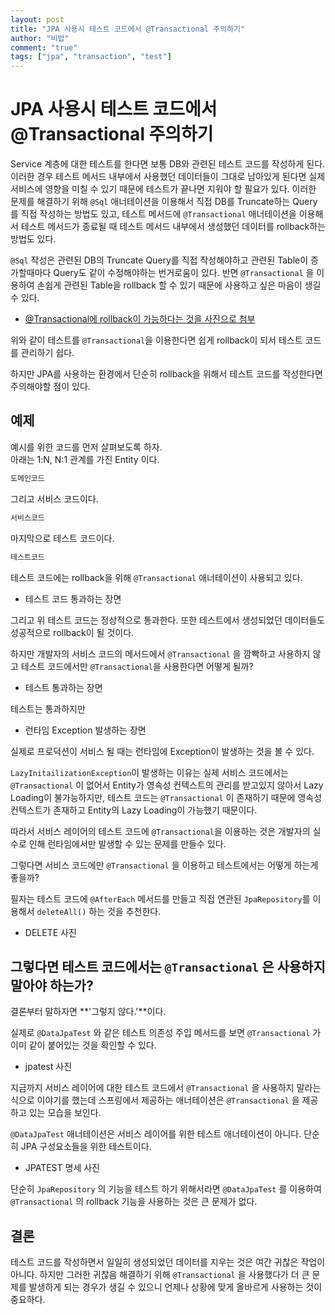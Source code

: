 ```yaml
---
layout: post
title: "JPA 사용시 테스트 코드에서 @Transactional 주의하기"
author: "비밥"
comment: "true"
tags: ["jpa", "transaction", "test"]
---
```


# JPA 사용시 테스트 코드에서 @Transactional 주의하기

Service 계층에 대한 테스트를 한다면 보통 DB와 관련된 테스트 코드를 작성하게 된다. 이러한 경우 테스트 메서드 내부에서 사용했던 데이터들이 그대로 남아있게 된다면 실제 서비스에 영향을 미칠 수 있기 때문에 테스트가 끝나면 지워야 할 필요가 있다. 이러한 문제를 해결하기 위해 `@Sql` 애너테이션을 이용해서 직접 DB를 Truncate하는 Query를 직접 작성하는 방법도 있고, 테스트 메서드에 `@Transactional` 애너테이션을 이용해서 테스트 메서드가 종료될 때 테스트 메서드 내부에서 생성했던 데이터를 rollback하는 방법도 있다.

`@Sql` 작성은 관련된 DB의 Truncate Query를 직접 작성해야하고 관련된 Table이 증가할때마다 Query도 같이 수정해야하는 번거로움이 있다. 반면 `@Transactional` 을 이용하여 손쉽게 관련된 Table을 rollback 할 수 있기 때문에 사용하고 싶은 마음이 생길 수 있다.

- [@Transactional에 rollback이 가능하다는 것을 사진으로 첨부](https://docs.spring.io/spring/docs/current/spring-framework-reference/testing.html#testcontext-tx-rollback-and-commit-behavior)

위와 같이 테스트를 `@Transactional`을 이용한다면 쉽게 rollback이 되서 테스트 코드를 관리하기 쉽다.

하지만 JPA를 사용하는 환경에서 단순히 rollback을 위해서 테스트 코드를 작성한다면 주의해야할 점이 있다.

## 예제

예시를 위한 코드를 먼저 살펴보도록 하자.  
아래는 1:N, N:1 관계를 가진 Entity 이다.

```java
도메인코드
```

그리고 서비스 코드이다.

```java
서비스코드
```

마지막으로 테스트 코드이다.

```java
테스트코드
```

테스트 코드에는 rollback을 위해 `@Transactional` 애너테이션이 사용되고 있다.

- 테스트 코드 통과하는 장면

그리고 위 테스트 코드는 정상적으로 통과한다. 또한 테스트에서 생성되었던 데이터들도 성공적으로 rollback이 될 것이다.

하지만 개발자의 서비스 코드의 메서드에서 `@Transactional` 을 깜빡하고 사용하지 않고 테스트 코드에서만 `@Transactional`을 사용한다면 어떻게 될까?

- 테스트 통과하는 장면

테스트는 통과하지만

- 런타임 Exception 발생하는 장면

실제로 프로덕션이 서비스 될 때는 런타임에 Exception이 발생하는 것을 볼 수 있다.

`LazyInitailizationException`이 발생하는 이유는 실제 서비스 코드에서는 `@Transactional` 이 없어서 Entity가 영속성 컨텍스트의 관리를 받고있지 않아서 Lazy Loading이 불가능하지만, 테스트 코드는 `@Transactional` 이 존재하기 때문에 영속성 컨텍스트가 존재하고 Entity의 Lazy Loading이 가능했기 때문이다.

따라서 서비스 레이어의 테스트 코드에 `@Transactional`을 이용하는 것은 개발자의 실수로 인해 런타임에서만 발생할 수 있는 문제를 만들수 있다.

그렇다면 서비스 코드에만 `@Transactional` 을 이용하고 테스트에서는 어떻게 하는게 좋을까?

필자는 테스트 코드에 `@AfterEach` 메서드를 만들고 직접 연관된 `JpaRepository`를 이용해서 `deleteAll()` 하는 것을 추천한다.

- DELETE 사진

## 그렇다면 테스트 코드에서는 `@Transactional` 은 사용하지 말아야 하는가?

결론부터 말하자면 **'그렇지 않다.'**이다.

실제로 `@DataJpaTest` 와 같은 테스트 의존성 주입 메서드를 보면 `@Transactional` 가 이미 같이 붙어있는 것을 확인할 수 있다.

- jpatest 사진

지금까지 서비스 레이어에 대한 테스트 코드에서 `@Transactional` 을 사용하지 말라는 식으로 이야기를 했는데 스프링에서 제공하는 애너테이션은 `@Transactional` 을 제공하고 있는 모습을 보인다.

`@DataJpaTest` 애너테이션은 서비스 레이어를 위한 테스트 애너테이션이 아니다. 단순히 JPA 구성요소들을 위한 테스트이다.  

- JPATEST 명세 사진

단순히 `JpaRepository` 의 기능을 테스트 하기 위해서라면 `@DataJpaTest` 를 이용하여 `@Transactional` 의 rollback 기능을 사용하는 것은 큰 문제가 없다.

## 결론

테스트 코드를 작성하면서 일일히 생성되었던 데이터를 지우는 것은 여간 귀찮은 작업이 아니다. 하지만 그러한 귀찮음 해결하기 위해 `@Transactional` 을 사용했다가 더 큰 문제를 발생하게 되는 경우가 생길 수 있으니 언제나 상황에 맞게 올바르게 사용하는 것이 중요하다.


